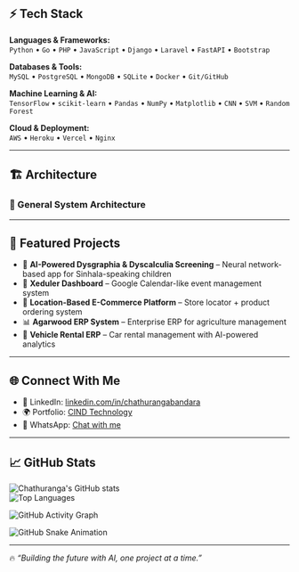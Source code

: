 

## ⚡ Tech Stack  

**Languages & Frameworks:**  
`Python` • `Go` • `PHP` • `JavaScript` • `Django` • `Laravel` • `FastAPI` • `Bootstrap`  

**Databases & Tools:**  
`MySQL` • `PostgreSQL` • `MongoDB` • `SQLite` • `Docker` • `Git/GitHub`  

**Machine Learning & AI:**  
`TensorFlow` • `scikit-learn` • `Pandas` • `NumPy` • `Matplotlib` • `CNN` • `SVM` • `Random Forest`  

**Cloud & Deployment:**  
`AWS` • `Heroku` • `Vercel` • `Nginx`  

---

## 🏗️ Architecture  

### 🔹 General System Architecture  


---

## 🚀 Featured Projects  
- 🧠 **AI-Powered Dysgraphia & Dyscalculia Screening** – Neural network-based app for Sinhala-speaking children  
- 📅 **Xeduler Dashboard** – Google Calendar-like event management system  
- 🏪 **Location-Based E-Commerce Platform** – Store locator + product ordering system  
- 📊 **Agarwood ERP System** – Enterprise ERP for agriculture management  
- 🚗 **Vehicle Rental ERP** – Car rental management with AI-powered analytics  

---

## 🌐 Connect With Me  
- 💼 LinkedIn: [linkedin.com/in/chathurangabandara](https://linkedin.com/in/chathurangabandara)  
- 🌍 Portfolio: [CIND Technology](https://www.cindtechnology.com/)  
- 📱 WhatsApp: [Chat with me](https://api.whatsapp.com/send?phone=785765593&text=Hello!)  

---

## 📈 GitHub Stats  
![Chathuranga's GitHub stats](https://github-readme-stats.vercel.app/api?username=chathuranga155&show_icons=true&theme=radical)  
![Top Languages](https://github-readme-stats.vercel.app/api/top-langs/?username=chathuranga155&layout=compact&theme=radical)  

![GitHub Activity Graph](https://github-readme-activity-graph.vercel.app/graph?username=chathuranga155&theme=radical)  

![GitHub Snake Animation](https://github.com/chathuranga155/chathuranga155/blob/output/github-contribution-grid-snake.svg)  

---

🔥 *“Building the future with AI, one project at a time.”*  

